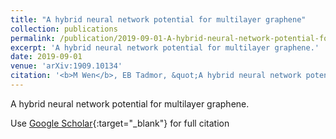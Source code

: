 ```yaml
---
title: "A hybrid neural network potential for multilayer graphene"
collection: publications
permalink: /publication/2019-09-01-A-hybrid-neural-network-potential-for-multilayer-graphene
excerpt: 'A hybrid neural network potential for multilayer graphene.'
date: 2019-09-01
venue: 'arXiv:1909.10134'
citation: '<b>M Wen</b>, EB Tadmor, &quot;A hybrid neural network potential for multilayer graphene.&quot; <i>arXiv:1909.10134</i>, (2019).'
---
```

A hybrid neural network potential for multilayer graphene.

Use [Google Scholar](https://scholar.google.com/scholar?q=A+hybrid+neural+network+potential+for+multilayer+graphene){:target="_blank"} for full citation